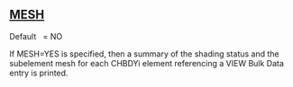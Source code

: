 ## [MESH](https://nexus.hexagon.com/documentationcenter/bundle/MSC_Nastran_2022.4/page/Nastran_Combined_Book/qrg/parameters/TOC.MESH.xhtml)

Default    = NO

If MESH=YES is specified, then a summary of the shading status and the subelement mesh for each CHBDYi element referencing a VIEW Bulk Data entry is printed.

